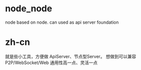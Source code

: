 # node_node
node based on node.  can used as api server foundation

# zh-cn

就是些小工具，方便做 ApiServer、节点型Server。
想做到可以兼容P2P/WebSocket/Web
通用性高一点、灵活一点
